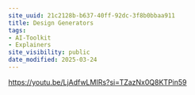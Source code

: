 ```yaml
---
site_uuid: 21c2128b-b637-40ff-92dc-3f8b0bbaa911
title: Design Generators
tags:
- AI-Toolkit
- Explainers
site_visibility: public
date_modified: 2025-03-24
---
```




https://youtu.be/LjAdfwLMIRs?si=TZazNx0Q8KTPin59